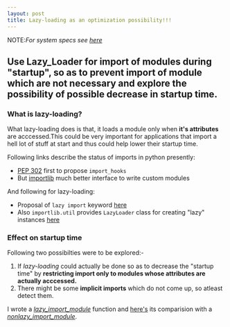 ```yaml
---
layout: post
title: Lazy-loading as an optimization possibility!!!
---
```


NOTE:*For system specs see [here](https://bhavishyagopesh.github.io/Second-Post/)*

## Use Lazy_Loader for import of modules during "startup", so as to prevent import of module which are not necessary and explore the possibility of possible decrease in startup time.

### What is lazy-loading?

What lazy-loading does is that, it loads a module only when **it's attributes** are acccessed.This could be very important for applications that import a hell lot of stuff at start and thus could help lower their startup time.

Following links describe the status of imports in python presently:
- [PEP 302](https://www.python.org/dev/peps/pep-0302/) first to propose `import_hooks`
- But [importlib](https://docs.python.org/3/library/importlib.html#importlib.__import__) much better interface to write custom modules

And following for lazy-loading:
- Proposal of `lazy import` keyword [here](https://mail.python.org/pipermail/python-ideas/2008-October/002193.html)
- Also `importlib.util` provides `LazyLoader` class for creating "lazy" instances [here](https://docs.python.org/3/library/importlib.html#importlib.__import__)

### Effect on startup time

Following two possibilties were to be explored:-
1) If *lazy-loading* could actually be done so as to decrease the "startup time" by **restricting import only to modules whose attributes are actually acccessed.**
2) There might be some **implicit imports** which do not come up, so atleast detect them.

I wrote a *[lazy_import_module](https://github.com/bhavishyagopesh/gsoc_2017/blob/master/python_startup_time/lazy_loader.py)* function and [here's](https://github.com/bhavishyagopesh/gsoc_2017/blob/master/python_startup_time/lazy_vs_nonlazy) its comparision with a *[nonlazy_import_module](https://github.com/bhavishyagopesh/gsoc_2017/blob/master/python_startup_time/nonlazy_loader.py)*.
